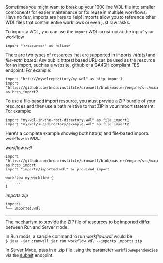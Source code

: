 Sometimes you might want to break up your 1000 line WDL file into smaller components for easier maintenance or for reuse in multiple workflows.  Have no fear, imports are here to help!  Imports allow you to reference other WDL files that contain entire workflows or even just raw tasks.

To import a WDL, you can use the `import` WDL construct at the top of your workflow

```
import "<resource>" as <alias>
```

There are two types of resources that are supported in imports: *http(s)* and *file-path based*.  Any public http(s) based URL can be used as the resource for an import, such as a website, github or a GA4GH compliant TES endpoint.  For example:

```wdl
import "http://mywdlrepository/my.wdl" as http_import1
import "https://github.com/broadinstitute/cromwell/blob/master/engine/src/main/resources/3step.wdl" as http_import2
```
To use a file-based import resource, you must provide a ZIP bundle of your resources and then use a path relative to that ZIP in your import statement. For example:

```wdl
import "my-wdl-in-the-root-directory.wdl" as file_import1
import "my/wdl/sub/directory/example.wdl" as file_import2
```

Here's a complete example showing both http(s) and file-based imports workflow in WDL:

_workflow.wdl_
```wdl
import "https://github.com/broadinstitute/cromwell/blob/master/engine/src/main/resources/3step.wdl" as http_import
import "imports/imported.wdl" as provided_import

workflow my_workflow {
    ...
}
```

_imports.zip_
```
imports
└── imported.wdl
```

---
The mechanism to provide the ZIP file of resources to be imported differ between Run and Server mode.

In Run mode, a sample command to run _workflow.wdl_ would be  
```$ java -jar cromwell.jar run workflow.wdl --imports imports.zip```

In Server Mode, pass in a .zip file using the parameter `workflowDependencies` via the [submit](api/POST_api_workflows_version) endpoint.

